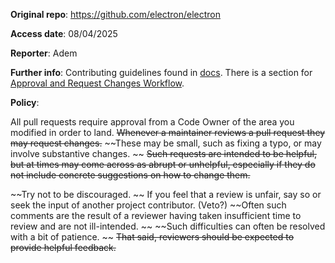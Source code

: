 **Original repo**: https://github.com/electron/electron

**Access date**: 08/04/2025

**Reporter**: Adem

**Further info**: Contributing guidelines found in [docs](https://www.electronjs.org/docs/latest/development/pull-requests). There is a section for [Approval and Request Changes Workflow](https://www.electronjs.org/docs/latest/development/pull-requests#approval-and-request-changes-workflow). 

**Policy**: 

All pull requests require approval from a Code Owner of the area you modified in order to land. 
~~Whenever a maintainer reviews a pull request they may request changes.~~
~~These may be small, such as fixing a typo, or may involve substantive changes. ~~
~~Such requests are intended to be helpful, but at times may come across as abrupt or unhelpful, especially if they do not include concrete suggestions on how to change them.~~

~~Try not to be discouraged. ~~
If you feel that a review is unfair, say so or seek the input of another project contributor. (Veto?)
~~Often such comments are the result of a reviewer having taken insufficient time to review and are not ill-intended. ~~
~~Such difficulties can often be resolved with a bit of patience. ~~
~~That said, reviewers should be expected to provide helpful feedback.~~